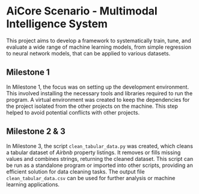 # AiCore Scenario - Multimodal Intelligence System

This project aims to develop a framework to systematically train, tune, and evaluate a wide range of machine learning models, from simple regression to neural network models, that can be applied to various datasets.

## Milestone 1
In Milestone 1, the focus was on setting up the development environment. This involved installing the necessary tools and libraries required to run the program. A virtual environment was created to keep the dependencies for the project isolated from the other projects on the machine. This step helped to avoid potential conflicts with other projects.

## Milestone 2 & 3
In Milestone 3, the script `clean_tabular_data.py` was created, which cleans a tabular dataset of _Airbnb_ property listings. It removes or fills missing values and combines strings, returning the cleaned dataset. This script can be run as a standalone program or imported into other scripts, providing an efficient solution for data cleaning tasks. The output file `clean_tabular_data.csv` can be used for further analysis or machine learning applications.